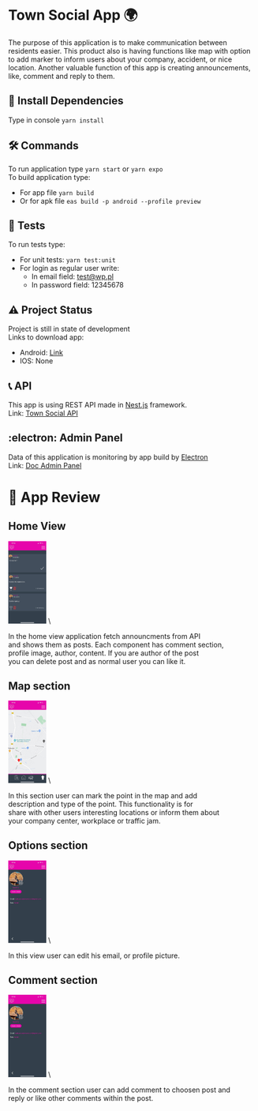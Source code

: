 # Town Social App :earth_africa:
The purpose of this application is to make communication between residents easier. This product also is having functions like map with option to add marker to inform users about your company, accident, or nice location. Another valuable function of this app is creating announcements, like, comment and reply to them.

## :dart: Install Dependencies
Type in console `yarn install`

## :hammer_and_wrench: Commands
To run application type `yarn start` or `yarn expo` \
To build application type:  
* For app file `yarn build`
* Or for apk file `eas build -p android --profile preview`

## :test_tube: Tests
To run tests type:
* For unit tests: `yarn test:unit`
* For login as regular user write:
    * In email field: test@wp.pl
    * In password field: 12345678

## :warning: Project Status
Project is still in state of development \
Links to download app: 
* Android: [Link](https://expo.dev/artifacts/eas/e4wem5tjFxLkjZgowDTLPb.apk)
* IOS: None

## 	:telephone_receiver: API
This app is using REST API made in [Nest.js](https://github.com/nestjs/nest) framework. \
Link: [Town Social API](https://github.com/Bezik1/doc-api/) 

## 	:electron: Admin Panel
Data of this application is monitoring by app build by 
[Electron](https://github.com/electron/electron/) \
Link: [Doc Admin Panel](https://github.com/Bezik1/doc-admin-panel/)

# :iphone: App Review

## Home View
<img src="/assets/README/home.jpg" width="77vw" alt="App Home View" /> \

In the home view application fetch announcments from API \
and shows them as posts. Each component has comment section, \
profile image, author, content. If you are author of the post \
you can delete post and as normal user you can like it.


## Map section
<img src="/assets/README/map.jpg" width="77vw" alt="App Map View" /> \

In this section user can mark the point in the map and add \
description and type of the point. This functionality is for \
share with other users interesting locations or inform them about \
your company center, workplace or traffic jam.

## Options section
<img src="/assets/README/options.jpg" width="77vw" alt="App Options View" /> \

In this view user can edit his email, or profile picture.

## Comment section
<img src="/assets/README/options.jpg" width="77vw" alt="App Options View" /> \

In the comment section user can add comment to choosen post and \
reply or like other comments within the post. 